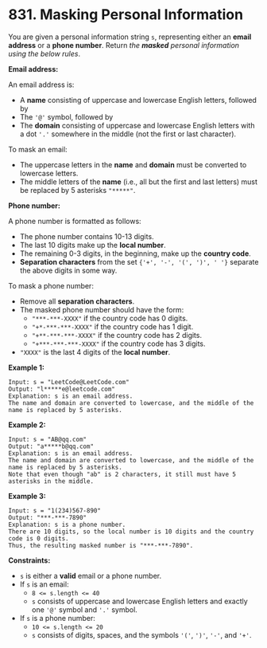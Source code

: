 # 831. Masking Personal Information

You are given a personal information string `s`, representing either an **email address** or a **phone number**. Return *the **masked** personal information using the below rules*.

**Email address:**

An email address is:

- A **name** consisting of uppercase and lowercase English letters, followed by
- The `'@'` symbol, followed by
- The **domain** consisting of uppercase and lowercase English letters with a dot `'.'` somewhere in the middle (not the first or last character).

To mask an email:

- The uppercase letters in the **name** and **domain** must be converted to lowercase letters.
- The middle letters of the **name** (i.e., all but the first and last letters) must be replaced by 5 asterisks `"*****"`.

**Phone number:**

A phone number is formatted as follows:

- The phone number contains 10-13 digits.
- The last 10 digits make up the **local number**.
- The remaining 0-3 digits, in the beginning, make up the **country code**.
- **Separation characters** from the set `{'+', '-', '(', ')', ' '}` separate the above digits in some way.

To mask a phone number:

- Remove all **separation characters**.
- The masked phone number should have the form:
  - `"***-***-XXXX"` if the country code has 0 digits.
  - `"+*-***-***-XXXX"` if the country code has 1 digit.
  - `"+**-***-***-XXXX"` if the country code has 2 digits.
  - `"+***-***-***-XXXX"` if the country code has 3 digits.
- `"XXXX"` is the last 4 digits of the **local number**.

**Example 1:**

```()
Input: s = "LeetCode@LeetCode.com"
Output: "l*****e@leetcode.com"
Explanation: s is an email address.
The name and domain are converted to lowercase, and the middle of the name is replaced by 5 asterisks.
```

**Example 2:**

```()
Input: s = "AB@qq.com"
Output: "a*****b@qq.com"
Explanation: s is an email address.
The name and domain are converted to lowercase, and the middle of the name is replaced by 5 asterisks.
Note that even though "ab" is 2 characters, it still must have 5 asterisks in the middle.
```

**Example 3:**

```()
Input: s = "1(234)567-890"
Output: "***-***-7890"
Explanation: s is a phone number.
There are 10 digits, so the local number is 10 digits and the country code is 0 digits.
Thus, the resulting masked number is "***-***-7890".
```

**Constraints:**

- `s` is either a **valid** email or a phone number.
- If `s` is an email:
  - `8 <= s.length <= 40`
  - `s` consists of uppercase and lowercase English letters and exactly one `'@'` symbol and `'.'` symbol.
- If `s` is a phone number:
  - `10 <= s.length <= 20`
  - `s` consists of digits, spaces, and the symbols `'('`, `')'`, `'-'`, and `'+'`.
